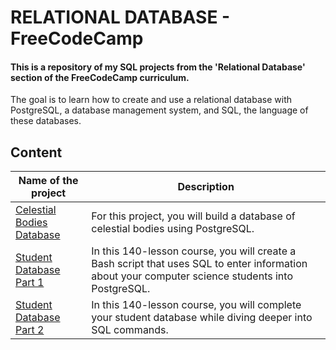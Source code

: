 # RELATIONAL DATABASE - FreeCodeCamp
#### This is a repository of my SQL projects from the 'Relational Database' section of the FreeCodeCamp curriculum.

The goal is to learn how to create and use a relational database with PostgreSQL, a database management system, and SQL, the language of these databases.

## Content

|Name of the project|Description|
|------------------------------------------------------------------------------------|---------------------------------------------------------------------------------|
|[Celestial Bodies Database](https://github.com/cedvid/fcc-sql/tree/main/universe_db)|For this project, you will build a database of celestial bodies using PostgreSQL.|
|[Student Database Part 1](https://github.com/cedvid/fcc-sql/tree/main/students_db_1)|In this 140-lesson course, you will create a Bash script that uses SQL to enter information about your computer science students into PostgreSQL.|
|[Student Database Part 2]()|In this 140-lesson course, you will complete your student database while diving deeper into SQL commands.|
